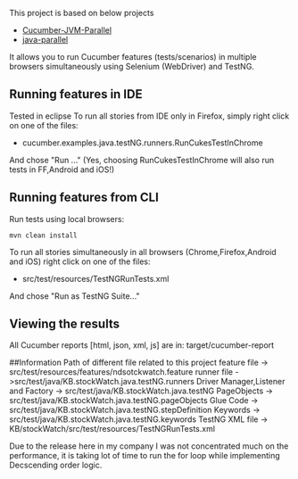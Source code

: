 This project is based on below projects
* [Cucumber-JVM-Parallel](https://github.com/tristanmccarthy/Cucumber-JVM-Parallel)
* [java-parallel](https://github.com/cucumber/cucumber-jvm/tree/java-parallel-example/examples/java-parallel)

It allows you to run Cucumber features (tests/scenarios) in multiple browsers simultaneously using Selenium (WebDriver) and TestNG.


## Running features in IDE
Tested in eclipse
To run all stories from IDE only in Firefox, simply right click on one of the files:
* cucumber.examples.java.testNG.runners.RunCukesTestInChrome


And chose "Run ..."
(Yes, choosing RunCukesTestInChrome will also run tests in FF,Android and iOS!)

## Running features from CLI
Run tests using local browsers:

    mvn clean install

To run all stories simultaneously in all browsers (Chrome,Firefox,Android and iOS) right click on one of the files:
* src/test/resources/TestNGRunTests.xml

And chose "Run as TestNG Suite..."



## Viewing the results
All Cucumber reports [html, json, xml, js] are in: target/cucumber-report

##Information 
Path of different file related to this project
feature file -> src/test/resources/features/ndsotckwatch.feature 
runner file ->src/test/java/KB.stockWatch.java.testNG.runners
Driver Manager,Listener and Factory -> src/test/java/KB.stockWatch.java.testNG
PageObjects -> src/test/java/KB.stockWatch.java.testNG.pageObjects
Glue Code  -> src/test/java/KB.stockWatch.java.testNG.stepDefinition
Keywords -> src/test/java/KB.stockWatch.java.testNG.keywords
TestNG XML file -> KB/stockWatch/src/test/resources/TestNGRunTests.xml 

Due to the release here in my company I was not concentrated much on the performance, it is taking lot of time to run the for loop 
     while implementing Decscending order logic.
     


